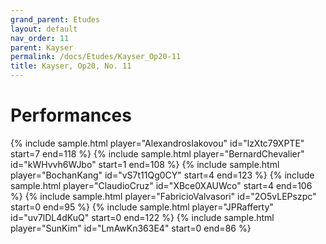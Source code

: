 ```yaml
---
grand_parent: Etudes
layout: default
nav_order: 11
parent: Kayser
permalink: /docs/Etudes/Kayser_Op20-11
title: Kayser, Op20, No. 11
---
```

# Performances
<div class="sample-container">
    {% include sample.html player="AlexandrosIakovou" id="lzXtc79XPTE" start=7 end=118 %}
    {% include sample.html player="BernardChevalier" id="kWHvvh6WJbo" start=1 end=108 %}
    {% include sample.html player="BochanKang" id="vS7t11Qg0CY" start=4 end=123 %}
    {% include sample.html player="ClaudioCruz" id="XBce0XAUWco" start=4 end=106 %}
    {% include sample.html player="FabricioValvasori" id="2O5vLEPszpc" start=0 end=95 %}
    {% include sample.html player="JPRafferty" id="uv7lDL4dKuQ" start=0 end=122 %}
    {% include sample.html player="SunKim" id="LmAwKn363E4" start=0 end=86 %}
</div>
